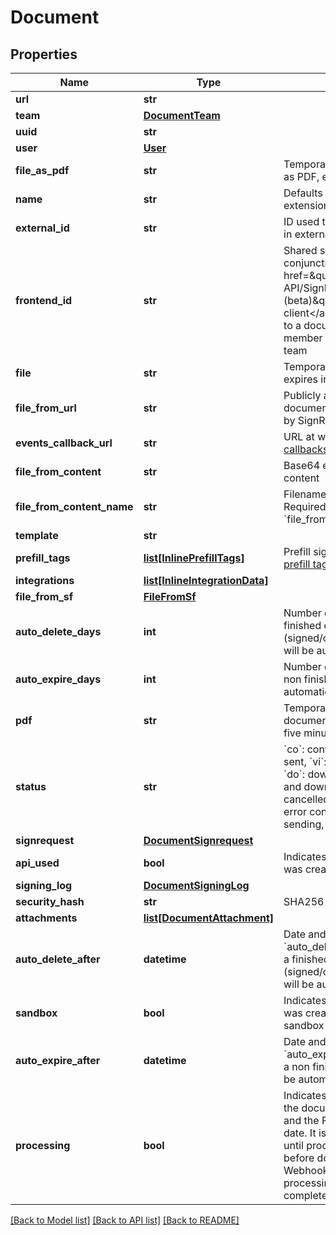 # Document

## Properties
Name | Type | Description | Notes
------------ | ------------- | ------------- | -------------
**url** | **str** |  | [optional] 
**team** | [**DocumentTeam**](DocumentTeam.md) |  | [optional] 
**uuid** | **str** |  | [optional] 
**user** | [**User**](User.md) |  | [optional] 
**file_as_pdf** | **str** | Temporary URL to original file as PDF, expires in five minutes | [optional] 
**name** | **str** | Defaults to filename, including extension | [optional] 
**external_id** | **str** | ID used to reference document in external system | [optional] 
**frontend_id** | **str** | Shared secret used in conjunction with &lt;a href&#x3D;\&quot;#section/Frontend-API/SignRequest-js-client-(beta)\&quot;&gt;SignRequest-js client&lt;/a&gt; to grant user access to a document that&#39;s not a member of the document&#39;s team | [optional] 
**file** | **str** | Temporary URL to original file, expires in five minutes | [optional] 
**file_from_url** | **str** | Publicly accessible URL of document to be downloaded by SignRequest | [optional] 
**events_callback_url** | **str** | URL at which to receive [event callbacks](#section/Events/Events-callback) for this document | [optional] 
**file_from_content** | **str** | Base64 encoded document content | [optional] 
**file_from_content_name** | **str** | Filename, including extension. Required when using &#x60;file_from_content&#x60;. | [optional] 
**template** | **str** |  | [optional] 
**prefill_tags** | [**list[InlinePrefillTags]**](InlinePrefillTags.md) | Prefill signer input data, see [prefill tags](#section/Preparing-a-document/Prefill-tags-templates) | [optional] 
**integrations** | [**list[InlineIntegrationData]**](InlineIntegrationData.md) |  | [optional] 
**file_from_sf** | [**FileFromSf**](FileFromSf.md) |  | [optional] 
**auto_delete_days** | **int** | Number of days after which a finished document (signed/cancelled/declined) will be automatically deleted | [optional] 
**auto_expire_days** | **int** | Number of days after which a non finished document will be automatically expired | [optional] 
**pdf** | **str** | Temporary URL to signed document as PDF, expires in five minutes | [optional] 
**status** | **str** | &#x60;co&#x60;: converting, &#x60;ne&#x60;: new, &#x60;se&#x60;: sent, &#x60;vi&#x60;: viewed, &#x60;si&#x60;: signed, &#x60;do&#x60;: downloaded, &#x60;sd&#x60;: signed and downloaded, &#x60;ca&#x60;: cancelled, &#x60;de&#x60;: declined, &#x60;ec&#x60;: error converting, &#x60;es&#x60;: error sending, &#x60;xp&#x60;: expired | [optional] 
**signrequest** | [**DocumentSignrequest**](DocumentSignrequest.md) |  | [optional] 
**api_used** | **bool** | Indicates whether document was created using the API | [optional] 
**signing_log** | [**DocumentSigningLog**](DocumentSigningLog.md) |  | [optional] 
**security_hash** | **str** | SHA256 hash of PDF contents | [optional] 
**attachments** | [**list[DocumentAttachment]**](DocumentAttachment.md) |  | [optional] 
**auto_delete_after** | **datetime** | Date and time calculated using &#x60;auto_delete_days&#x60; after which a finished document (signed/cancelled/declined) will be automatically deleted | [optional] 
**sandbox** | **bool** | Indicates whether document was created as part of a sandbox team | [optional] 
**auto_expire_after** | **datetime** | Date and time calculated using &#x60;auto_expire_days&#x60; after which a non finished document will be automatically expired | [optional] 
**processing** | **bool** | Indicates whether a change to the document is processing and the PDF may be out of date. It is recommended to wait until processing has finished before downloading the PDF. Webhooks are not sent until processing has been completed. | [optional] 

[[Back to Model list]](../README.md#documentation-for-models) [[Back to API list]](../README.md#documentation-for-api-endpoints) [[Back to README]](../README.md)


